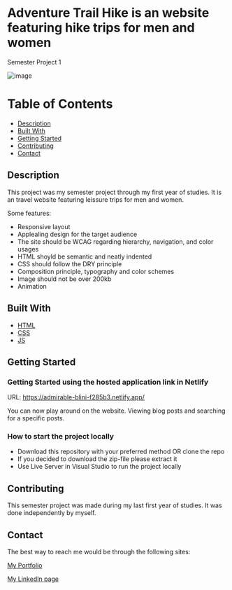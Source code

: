 # Adventure Trail Hike is an website featuring hike trips for men and women 
Semester Project 1

![image](https://i.ibb.co/Sf1dRQB/adventure-trail-hikes-webpage-img.jpg)



# Table of Contents

- [Description](#description)
- [Built With](#built-with)
- [Getting Started](#getting-started)
- [Contributing](#contributing)
- [Contact](#contact)

## Description

This project was my semester project through my first year of studies. It is an travel website featuring leissure trips for men and women.

Some features:
- Responsive layout
- Applealing design for the target audience
- The site should be WCAG regarding hierarchy, navigation, and color usages
- HTML shoyld be semantic and neatly indented
- CSS should follow the DRY principle
- Composition principle, typography and color schemes
- Image should not be over 200kb
- Animation

## Built With

- [HTML](https://html.com/)
- [CSS](https://developer.mozilla.org/en-US/docs/Web/CSS)
- [JS](https://www.javascript.com/)

## Getting Started

### Getting Started using the hosted application link in Netlify

URL: https://admirable-blini-f285b3.netlify.app/

You can now play around on the website. Viewing blog posts and searching for a specific posts. 


### How to start the project locally

- Download this repository with your preferred method OR clone the repo
- If you decided to download the zip-file please extract it
- Use Live Server in Visual Studio to run the project locally


## Contributing

This semester project was made during my last first year of studies. It was done independently by myself.

## Contact

The best way to reach me would be through the following sites:

[My Portfolio](https://www.abjerke.com/)

[My LinkedIn page]( https://www.linkedin.com/in/aina-bjerke-a2b114172/)
